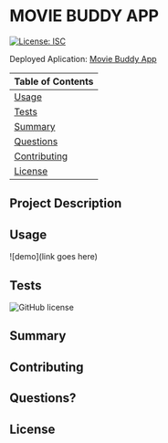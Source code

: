 # MOVIE BUDDY APP

[![License: ISC](https://img.shields.io/badge/License-ISC-blue.svg)](https://opensource.org/licenses/ISC)

Deployed Aplication:
[Movie Buddy App](https://github.com/clogerie/movie-buddy-project)

| Table of Contents |
| ----------------- |
| [Usage](#Usage)   |
| [Tests](#Tests)   |
| [Summary](#Summary)
| [Questions](#Questions) |
| [Contributing](#Contributing) |add .
| [License](#License) |

## Project Description

## Usage

![demo](link goes here)

## Tests

![GitHub license](https://img.shields.io/badge/tests-100%25-success)

## Summary

## Contributing

## Questions?

## License
